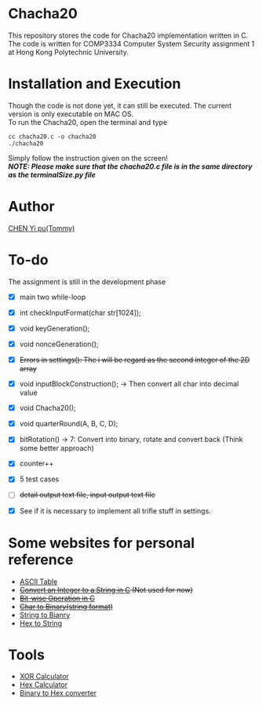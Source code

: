 # Chacha20
This repository stores the code for Chacha20 implementation written in C.  
The code is written for COMP3334 Computer System Security assignment 1 at Hong Kong Polytechnic University.  

# Installation and Execution
Though the code is not done yet, it can still be executed. The current version is only executable on MAC OS.  
To run the Chacha20, open the terminal and type
```shell
cc chacha20.c -o chacha20
./chacha20
```
Simply follow the instruction given on the screen!  
***NOTE: Please make sure that the chacha20.c file is in the same directory as the terminalSize.py file***

# Author
[CHEN Yi pu(Tommy)](https://github.com/BanjiBear)

# To-do
The assignment is still in the development phase
- [x] main two while-loop
- [x] int checkInputFormat(char str[1024]);
- [x] void keyGeneration();
- [x] void nonceGeneration();
- [x] ~~Errors in settings(): The i will be regard as the second integer of the 2D array~~
- [x] void inputBlockConstruction(); -> Then convert all char into decimal value
- [x] void Chacha20();
- [x] void quarterRound(A, B, C, D);
- [x] bitRotation() -> 7: Convert into binary, rotate and convert back (Think some better approach)
- [x] counter++
- [x] 5 test cases
- [ ] ~~detail output text file, input output text file~~

- [x] See if it is necessary to implement all trifle stuff in settings.

# Some websites for personal reference
- [ASCII Table](https://www.asciitable.com/)
- ~~[Convert an Integer to a String in C](https://www.delftstack.com/howto/c/how-to-convert-an-integer-to-a-string-in-c/) (Not used for now)~~
- ~~[Bit-wise Operation in C](https://www.geeksforgeeks.org/bitwise-operators-in-c-cpp/)~~
- ~~[Char to Binary(string format)](https://stackoverflow.com/questions/7863499/conversion-of-char-to-binary-in-c)~~
- [String to Bianry](https://www.rapidtables.com/convert/number/string-to-binary.html)
- [Hex to String](https://codebeautify.org/hex-string-converter)
# Tools
- [XOR Calculator](https://xor.pw/#)
- [Hex Calculator](https://www.calculator.net/hex-calculator.html?number1=79727269&c2op=%2B&number2=E0CCDBF2&calctype=op&x=76&y=29)
- [Binary to Hex converter](https://www.rapidtables.com/convert/number/binary-to-hex.html)
